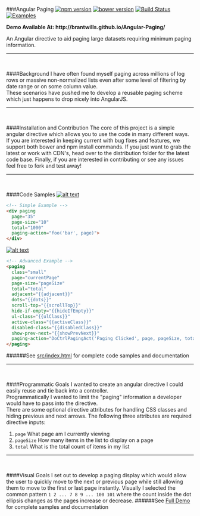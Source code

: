 ###Angular Paging
[![npm version](https://img.shields.io/npm/v/angular-paging.svg)](https://www.npmjs.org/package/angular-paging)
[![bower version](https://img.shields.io/bower/v/angular-paging.svg)](https://www.npmjs.org/package/angular-paging)
[![Build Status](https://travis-ci.org/brantwills/Angular-Paging.svg?branch=npm)](https://travis-ci.org/brantwills/Angular-Paging)
[![Examples](https://img.shields.io/badge/cdn-rawgit-brightgreen.svg)](https://rawgit.com/brantwills/Angular-Paging/master/dist/paging.min.js) 
<p>
<b>Demo Available At: http://brantwills.github.io/Angular-Paging/</b>
</p>
An Angular directive to aid paging large datasets requiring minimum paging information.

---
<br/>

####Background
I have often found myself paging across millions of log rows or massive non-normalized lists even after 
some level of filtering by date range or on some column value.  
These scenarios have pushed me to develop a reusable paging scheme which just happens to drop nicely into AngularJS.

---
<br/>

####Installation and Contribution
The core of this project is a simple angular directive which allows you to use the code in many different ways.
If you are interested in keeping current with bug fixes and features, we support both bower and npm install commands.
If you just want to grab the latest or work with CDN's, head over to the distribution folder for the latest code base. 
Finally, if you are interested in contributing or see any issues feel free to fork and test away!

---
<br/>

####Code Samples
[![alt text](https://raw.githubusercontent.com/brantwills/Angular-Paging/gh-pages/basicSample.png "Basic Sample")](http://brantwills.github.io/Angular-Paging/)
```html
<!-- Simple Example -->
<div paging
  page="35" 
  page-size="10" 
  total="1000"
  paging-action="foo('bar', page)">
</div> 
```
[![alt text](https://raw.githubusercontent.com/brantwills/Angular-Paging/gh-pages/advancedSample.png "Basic Sample")](http://brantwills.github.io/Angular-Paging/)
```html
<!-- Advanced Example -->
<paging
  class="small"
  page="currentPage" 
  page-size="pageSize" 
  total="total"
  adjacent="{{adjacent}}"
  dots="{{dots}}"
  scroll-top="{{scrollTop}}" 
  hide-if-empty="{{hideIfEmpty}}"
  ul-class="{{ulClass}}"
  active-class="{{activeClass}}"
  disabled-class="{{disabledClass}}"
  show-prev-next="{{showPrevNext}}"
  paging-action="DoCtrlPagingAct('Paging Clicked', page, pageSize, total)">
</paging>   
```
######See [src/index.html](https://github.com/brantwills/Angular-Paging/blob/master/src/index.html) for complete code samples and documentation

---
<br/>

####Programmatic Goals
I wanted to create an angular directive I could easily reuse and tie back into a controller.  
Programmatically I wanted to limit the "paging" information a developer would have to pass into the directive.  
There are some optional directive attributes for handling CSS classes and hiding previous and next arrows. 
The following three attributes are required directive inputs:

1. `page` What page am I currently viewing
2. `pageSize` How many items in the list to display on a page
3. `total` What is the total count of items in my list

---
<br/>

####Visual Goals
I set out to develop a paging display which would allow the user to quickly move to the next or previous page while still allowing them to move to the first or last page instantly. Visually I selected the common pattern `1 2 ... 7 8 9 ... 100 101` where the count inside the dot ellipsis changes as the pages increase or decrease.
######See [Full Demo](http://brantwills.github.io/Angular-Paging/) for complete samples and documentation


